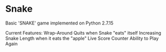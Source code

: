 # Snake
Basic 'SNAKE' game implemented on Python 2.7.15

Current Features:
Wrap-Around
Quits when Snake "eats" itself
Increasing Snake Length when it eats the "apple"
Live Score Counter
Ability to Play Again
